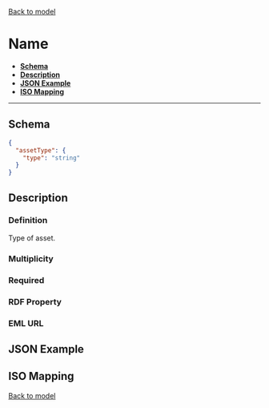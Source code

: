 [Back to model](_base.md)

# Name

- **[Schema](#schema)**
- **[Description](#description)**
- **[JSON Example](#json-example)**
- **[ISO Mapping](#iso-mapping)**
---
## Schema
```json
{
  "assetType": {
    "type": "string"
  }
}
```
## Description
### Definition
Type of asset.
### Multiplicity
### Required
### RDF Property
### EML URL

## JSON Example
## ISO Mapping


[Back to model](_base.md)